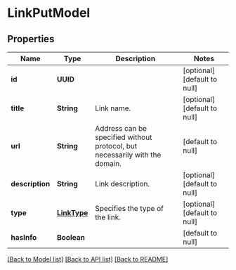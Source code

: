 # LinkPutModel
## Properties

| Name | Type | Description | Notes |
|------------ | ------------- | ------------- | -------------|
| **id** | **UUID** |  | [optional] [default to null] |
| **title** | **String** | Link name. | [optional] [default to null] |
| **url** | **String** | Address can be specified without protocol, but necessarily with the domain. | [default to null] |
| **description** | **String** | Link description. | [optional] [default to null] |
| **type** | [**LinkType**](LinkType.md) | Specifies the type of the link. | [optional] [default to null] |
| **hasInfo** | **Boolean** |  | [default to null] |

[[Back to Model list]](../README.md#documentation-for-models) [[Back to API list]](../README.md#documentation-for-api-endpoints) [[Back to README]](../README.md)

